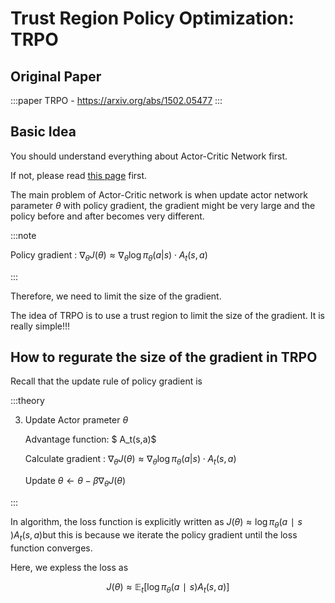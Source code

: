 # Trust Region Policy Optimization: TRPO

## Original Paper

:::paper
TRPO - https://arxiv.org/abs/1502.05477
:::

## Basic Idea 

You should understand everything about Actor-Critic Network first.

If not, please read [this page](page.html?topic=ac) first.

The main problem of Actor-Critic network is when update actor network parameter $\theta$ with policy gradient, the gradient might be very large and the policy before and after becomes very different.

:::note

Policy gradient : $\nabla_\theta J(\theta)\approx\nabla_\theta \log\pi_\theta(a|s)\cdot A_t(s,a)$

:::



Therefore, we need to limit the size of the gradient.

The idea of TRPO is to use a trust region to limit the size of the gradient. It is really simple!!!

## How to regurate the size of the gradient in TRPO

Recall that the update rule of policy gradient is

:::theory

3. Update Actor prameter $\theta$

    Advantage function: $ A_t(s,a)$

    Calculate gradient : $\nabla_\theta J(\theta)\approx\nabla_\theta \log\pi_\theta(a|s)\cdot A_t(s,a)$

    Update $\theta \leftarrow \theta -\beta\nabla_\theta J(\theta)$

:::

In algorithm, the loss function is explicitly written as $J(\theta) \approx\log\pi_\theta​(a​∣s​)A_t(s,a)​$ but this is because we iterate the policy gradient until the loss function converges.

Here, we expless the loss as

$$J(\theta)\approx\mathbb E_{t}  ​[\log\pi_\theta​(a​∣s​)A_t(s,a)​]$$

